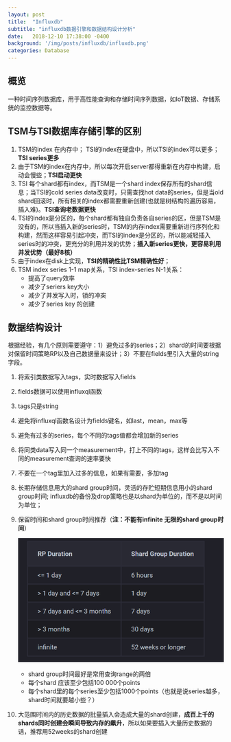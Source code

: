 ```yaml
---
layout: post
title:  "Influxdb"
subtitle: "influxdb数据引擎和数据结构设计分析"
date:   2018-12-10 17:38:00 -0400
background: '/img/posts/influxdb/influxdb.png'
categories: Database
---
```

## 概览
一种时间序列数据库，用于高性能查询和存储时间序列数据，如IoT数据、存储系统的监控数据等。
## TSM与TSI数据库存储引擎的区别
1. TSM的index 在内存中； TSI的index在硬盘中，所以TSI的index可以更多；**TSI series更多**
2. 由于TSM的index在内存中，所以每次开启server都得重新在内存中构建，启动会慢些；**TSI启动更快**
3. TSI 每个shard都有index，而TSM是一个shard index保存所有的shard信息；当TSI的cold series data改变时，只需查找hot data的series，但是当old shard回滚时，所有相关的index都需要重新创建(也就是树结构的遍历容易，插入难)。**TSI查询老数据更快**
4. TSI的index是分区的，每个shard都有独自负责各自series的区，但是TSM是没有的，所以当插入新的series时，TSM的内存index需要重新进行序列化和构建，然而这样容易引起冲突，而TSI的index是分区的，所以能减轻插入series时的冲突，更充分的利用并发的优势；**插入新series更快，更容易利用并发优势（最好8核）**
5. 由于index在disk上实现，**TSI的精确性比TSM精确性好**；
6. TSM index series 1-1 map关系，TSI index-series N-1关系：
    - 提高了query效率
    - 减少了seriers key大小
    - 减少了并发写入时，锁的冲突
    - 减少了series key 的创建

## 数据结构设计
根据经验，有几个原则需要遵守：1）避免过多的series；2）shard的时间要根据对保留时间策略RP以及自己数据量来设计；3）不要在fields里引入大量的string字段。
1. 将索引类数据写入tags，实时数据写入fields
2. fields数据可以使用influxql函数
3. tags只是string
4. 避免将influxql函数名设计为fields键名，如last，mean，max等
5. 避免有过多的series，每个不同的tags值都会增加新的series
6. 将同类data写入同一个measurement中，打上不同的tags，这样会比写入不同的measurement查询的速率要快
7. 不要在一个tag里加入过多的信息，如果有需要，多加tag
8. 长期存储信息用大的shard group时间，灵活的存贮短期信息用小的shard group时间; influxdb的备份及drop策略也是以shard为单位的，而不是以时间为单位；
9. 保留时间和shard group时间推荐（**注：不能有infinite 无限的shard group时间**）

    ![RP_shard_rate](/img/posts/influxdb/RP_shard_rate.png)

    - shard group时间最好是常用查询range的两倍
    - 每个shard 应该至少包括100 000个points
    - 每个shard里的每个series至少包括1000个points（也就是说series越多，shard时间就要越小些？）
10. 大范围时间内的历史数据的批量插入会造成大量的shard创建，**成百上千的shards同时创建会瞬间导致内存的飙升**，所以如果要插入大量历史数据的话，推荐用52weeks的shard创建


